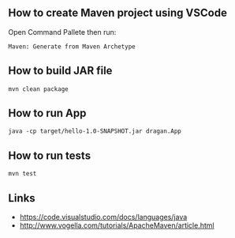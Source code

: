 ## How to create Maven project using VSCode
Open Command Pallete then run:

`Maven: Generate from Maven Archetype`

## How to build JAR file

`mvn clean package`

## How to run App

`java -cp target/hello-1.0-SNAPSHOT.jar dragan.App`

## How to run tests

`mvn test`

## Links

* https://code.visualstudio.com/docs/languages/java
* http://www.vogella.com/tutorials/ApacheMaven/article.html
